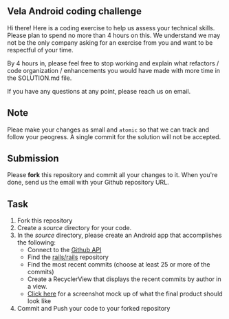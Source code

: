 ## Vela Android coding challenge

Hi there! Here is a coding exercise to help us assess your technical skills. Please plan to spend no more than 4 hours on this. We understand we may not be the only company asking for an exercise from you and want to be respectful of your time.


By 4 hours in, please feel free to stop working and explain what refactors / code organization / enhancements you would have made with more time in the SOLUTION.md file.

If you have any questions at any point, please reach us on email.

## Note
Pleae make your changes as small and `atomic` so that we can track and follow your peogress. A single commit for the solution will not be accepted.

## Submission
Please **fork** this repository and commit all your changes to it. When you're done, send us the email with your Github repository URL.

## Task

1. Fork this repository
2. Create a *source* directory for your code.
3. In the *source* directory, please create an Android app that accomplishes the following:
	- Connect to the [Github API](http://developer.github.com/)
	- Find the [rails/rails](http://github.com/rails/rails) repository
	- Find the most recent commits (choose at least 25 or more of the commits)
	- Create a RecyclerView that displays the recent commits by author in a view. 
	- [Click here](example.jpg) for a screenshot mock up of what the final product should look like
4. Commit and Push your code to your forked repository
